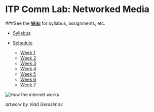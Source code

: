 ITP Comm Lab: Networked Media
==============

###See the [__Wiki__](https://github.com/robynitp/networkedmedia/wiki) for syllabus, assignments, etc.

* [Syllabus](https://github.com/robynitp/networkedmedia/wiki)

* [Schedule](https://github.com/robynitp/networkedmedia/wiki#weekly-schedule)
  * [Week 1](https://github.com/robynitp/networkedmedia/wiki#week-1-client-and-server)
  * [Week 2](https://github.com/robynitp/networkedmedia/wiki#week-2-beginning-javascript)
  * [Week 3](https://github.com/robynitp/networkedmedia/wiki#week-3-html-meets-javascript-the-dom)
  * [Week 4](https://github.com/robynitp/networkedmedia/wiki#week-4-consuming-data)
  * [Week 5](https://github.com/robynitp/networkedmedia/wiki#week-5-server-side-javascript)
  * [Week 6](https://github.com/robynitp/networkedmedia/wiki#week-6-server-side-data-storage)
  * [Week 7](https://github.com/robynitp/networkedmedia/wiki#week-7-presentations)

![How the internet works](http://itp.robynoverstreet.com/wp-content/uploads/2013/10/comic-vlad-how-the-internet-works.png)

*artwork by Vlad Gerasimov*
